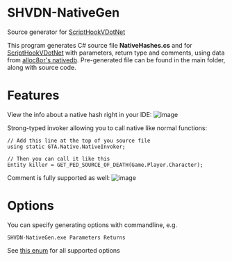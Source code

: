 # SHVDN-NativeGen
Source generator for [ScriptHookVDotNet](https://github.com/crosire/scripthookvdotnet)

This program generates C# source file **NativeHashes.cs** and for [ScriptHookVDotNet](https://github.com/crosire/scripthookvdotnet) with parameters, return type and comments,
using data from [alloc8or's nativedb](https://github.com/alloc8or/gta5-nativedb-data/).
Pre-generated file can be found in the main folder, along with source code.

# Features
View the info about a native hash right in your IDE:
![image](https://user-images.githubusercontent.com/106232474/201892090-e072be80-7734-461d-8b2d-6e3a16dd0671.png)

Strong-typed invoker allowing you to call native like normal functions:

```
// Add this line at the top of you source file
using static GTA.Native.NativeInvoker;

// Then you can call it like this
Entity killer = GET_PED_SOURCE_OF_DEATH(Game.Player.Character);
```
Comment is fully supported as well:
![image](https://user-images.githubusercontent.com/106232474/201893992-96fc5e7d-b90c-4ad4-870c-940e7b296d89.png)



# Options 

You can specify generating options with commandline, e.g.
```
SHVDN-NativeGen.exe Parameters Returns
```

See [this enum](https://github.com/Sardelka9515/SHVDN-NativeGen/blob/9def67a53d42eeac0fae4eb113345b96d6c91ef6/SHVDN-NativeGen/Types.cs#L10) for all supported options
